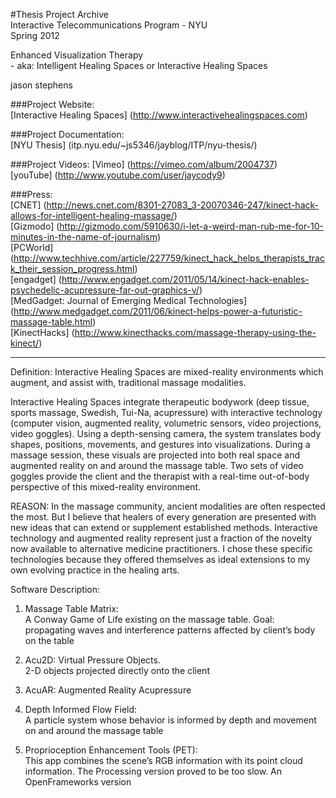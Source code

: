 #Thesis Project Archive  
Interactive Telecommunications Program - NYU  
Spring 2012  

Enhanced Visualization Therapy  
	- aka: Intelligent Healing Spaces or Interactive Healing Spaces  

jason stephens  

###Project Website:   
[Interactive Healing Spaces] (http://www.interactivehealingspaces.com)  

###Project Documentation:  
[NYU Thesis] (itp.nyu.edu/~js5346/jayblog/ITP/nyu-thesis/)  

###Project Videos:
[Vimeo] (https://vimeo.com/album/2004737)    
[youTube] (http://www.youtube.com/user/jaycody9)

###Press:    
[CNET] (http://news.cnet.com/8301-27083_3-20070346-247/kinect-hack-allows-for-intelligent-healing-massage/)    
[Gizmodo] (http://gizmodo.com/5910630/i-let-a-weird-man-rub-me-for-10-minutes-in-the-name-of-journalism)  
[PCWorld] (http://www.techhive.com/article/227759/kinect_hack_helps_therapists_track_their_session_progress.html)  
[engadget] (http://www.engadget.com/2011/05/14/kinect-hack-enables-psychedelic-acupressure-far-out-graphics-v/)  
[MedGadget:  Journal of Emerging Medical Technologies] (http://www.medgadget.com/2011/06/kinect-helps-power-a-futuristic-massage-table.html)  
[KinectHacks] (http://www.kinecthacks.com/massage-therapy-using-the-kinect/)  

________


Definition:
Interactive Healing Spaces are mixed-reality environments which augment, and assist with, traditional massage modalities.

Interactive Healing Spaces integrate therapeutic bodywork (deep tissue, sports massage, Swedish, Tui-Na, acupressure) with interactive technology (computer vision, augmented reality, volumetric sensors, video projections, video goggles). Using a depth-sensing camera, the system translates body shapes, positions, movements, and gestures into visualizations. During a massage session, these visuals are projected into both real space and augmented reality on and around the massage table. Two sets of video goggles provide the client and the therapist with a real-time out-of-body perspective of this mixed-reality environment.

REASON:
In the massage community, ancient modalities are often respected the most. But I believe that healers of every generation are presented with new ideas that can extend or supplement established methods. Interactive technology and augmented reality represent just a fraction of the novelty now available to alternative medicine practitioners. I chose these specific technologies because they offered themselves as ideal extensions to my own evolving practice in the healing arts.

Software Description:

1. Massage Table Matrix:    
A Conway Game of Life existing on the massage table.  Goal:  propagating waves and interference patterns affected by client’s body on the table

2. Acu2D:  Virtual Pressure Objects.  
2-D objects projected directly onto the client

3. AcuAR:  Augmented Reality Acupressure

4. Depth Informed Flow Field:    
A particle system whose behavior is informed by depth and movement on and around the massage table

5. Proprioception Enhancement Tools (PET):    
This app combines the scene’s RGB information with its point cloud information.  The Processing version proved to be too slow.  An OpenFrameworks version 

 



